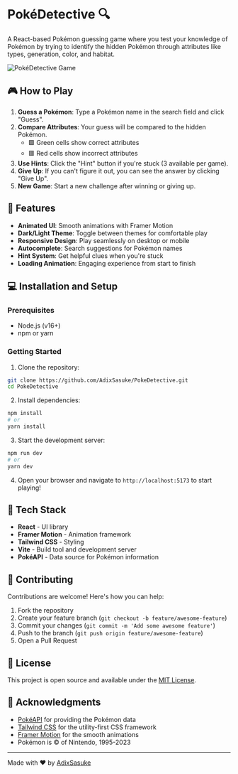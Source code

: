 # PokéDetective 🔍

A React-based Pokémon guessing game where you test your knowledge of Pokémon by trying to identify the hidden Pokémon through attributes like types, generation, color, and habitat.

![PokéDetective Game](https://i.ibb.co/placeholder-image.png)

## 🎮 How to Play

1. **Guess a Pokémon**: Type a Pokémon name in the search field and click "Guess".
2. **Compare Attributes**: Your guess will be compared to the hidden Pokémon.
    - 🟩 Green cells show correct attributes
    - 🟥 Red cells show incorrect attributes
3. **Use Hints**: Click the "Hint" button if you're stuck (3 available per game).
4. **Give Up**: If you can't figure it out, you can see the answer by clicking "Give Up".
5. **New Game**: Start a new challenge after winning or giving up.

## 🚀 Features

-   **Animated UI**: Smooth animations with Framer Motion
-   **Dark/Light Theme**: Toggle between themes for comfortable play
-   **Responsive Design**: Play seamlessly on desktop or mobile
-   **Autocomplete**: Search suggestions for Pokémon names
-   **Hint System**: Get helpful clues when you're stuck
-   **Loading Animation**: Engaging experience from start to finish

## 💻 Installation and Setup

### Prerequisites

-   Node.js (v16+)
-   npm or yarn

### Getting Started

1. Clone the repository:

```bash
git clone https://github.com/AdixSasuke/PokeDetective.git
cd PokeDetective
```

2. Install dependencies:

```bash
npm install
# or
yarn install
```

3. Start the development server:

```bash
npm run dev
# or
yarn dev
```

4. Open your browser and navigate to `http://localhost:5173` to start playing!

## 🔧 Tech Stack

-   **React** - UI library
-   **Framer Motion** - Animation framework
-   **Tailwind CSS** - Styling
-   **Vite** - Build tool and development server
-   **PokéAPI** - Data source for Pokémon information

## 🤝 Contributing

Contributions are welcome! Here's how you can help:

1. Fork the repository
2. Create your feature branch (`git checkout -b feature/awesome-feature`)
3. Commit your changes (`git commit -m 'Add some awesome feature'`)
4. Push to the branch (`git push origin feature/awesome-feature`)
5. Open a Pull Request

## 📝 License

This project is open source and available under the [MIT License](LICENSE).

## 🙏 Acknowledgments

-   [PokéAPI](https://pokeapi.co/) for providing the Pokémon data
-   [Tailwind CSS](https://tailwindcss.com/) for the utility-first CSS framework
-   [Framer Motion](https://www.framer.com/motion/) for the smooth animations
-   Pokémon is © of Nintendo, 1995-2023

---

Made with ❤️ by [AdixSasuke](https://github.com/AdixSasuke)
